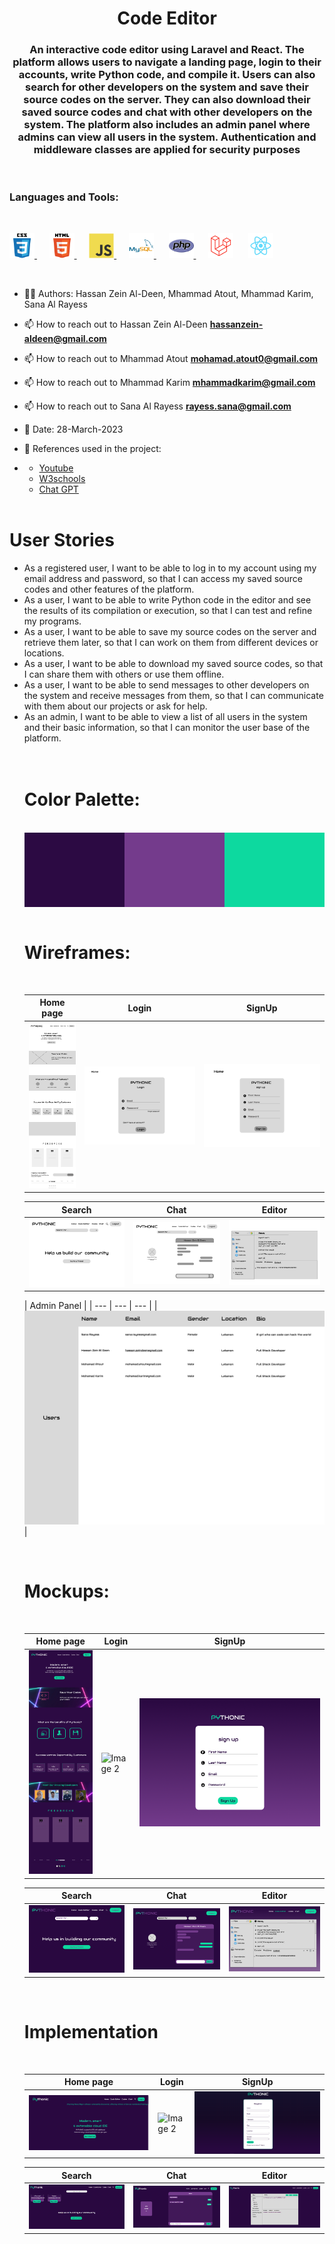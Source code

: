 <h1 align="center">Code Editor</h1>
<h3 align="center">An interactive code editor using Laravel and React. The platform allows users to navigate a landing page, login to their accounts, write Python code, and compile it. Users can also search for other developers on the system and save their source codes on the server. They can also download their saved source codes and chat with other developers on the system. The platform also includes an admin panel where admins can view all users in the system. Authentication and middleware classes are applied for security purposes</h3><br>
<h3 align="left">Languages and Tools:</h3><br>
<p align="left"> <a href="https://www.w3schools.com/css/" target="_blank" rel="noreferrer"> <img src="https://raw.githubusercontent.com/devicons/devicon/master/icons/css3/css3-original-wordmark.svg" alt="css3" width="40" height="40"/> </a>
&nbsp&nbsp&nbsp&nbsp
 <a href="https://www.w3.org/html/" target="_blank" rel="noreferrer"> <img src="https://raw.githubusercontent.com/devicons/devicon/master/icons/html5/html5-original-wordmark.svg" alt="html5" width="40" height="40"/> </a>&nbsp&nbsp&nbsp&nbsp
  <a href="https://developer.mozilla.org/en-US/docs/Web/JavaScript" target="_blank" rel="noreferrer"> <img src="https://raw.githubusercontent.com/devicons/devicon/master/icons/javascript/javascript-original.svg" alt="javascript" width="40" height="40"/> </a> &nbsp&nbsp&nbsp&nbsp
  <a href="https://www.mysql.com/" target="_blank" rel="noreferrer"> <img src="https://raw.githubusercontent.com/devicons/devicon/master/icons/mysql/mysql-original-wordmark.svg" alt="mysql" width="40" height="40"/> </a>&nbsp&nbsp&nbsp&nbsp
   <a href="https://www.php.net" target="_blank" rel="noreferrer"> <img src="https://raw.githubusercontent.com/devicons/devicon/master/icons/php/php-original.svg" alt="php" width="40" height="40"/> </a>&nbsp&nbsp&nbsp&nbsp
    <img src="https://raw.githubusercontent.com/github/explore/56a826d05cf762b2b50ecbe7d492a839b04f3fbf/topics/laravel/laravel.png" alt="laravel" width="40" height="40"/> </a> &nbsp&nbsp&nbsp&nbsp
<img src="https://raw.githubusercontent.com/github/explore/80688e429a7d4ef2fca1e82350fe8e3517d3494d/topics/react/react.png" alt="react" width="40" height="40"/> </a></p> 
<br>

- 👨‍💻 Authors: Hassan Zein Al-Deen, Mhammad Atout, Mhammad Karim, Sana Al Rayess

- 📫 How to reach out to Hassan Zein Al-Deen  **hassanzein-aldeen@gmail.com**

- 📫 How to reach out to  Mhammad Atout  **mohamad.atout0@gmail.com**

- 📫 How to reach out to  Mhammad Karim  **mhammadkarim@gmail.com**

- 📫 How to reach out to Sana Al Rayess **rayess.sana@gmail.com**



- 🌱 Date: 28-March-2023

- 📝 References used in the project:

- <ul><li><a href="https://youtube.com">Youtube</a>
  </li>
  <li><a href="https://w3schools.com" >W3schools</a></li>
  <li><a href="https://chat.openai.com">Chat GPT</a></li>
  </ul><br>

<h1 align="left">User Stories</h1>
<ul>
<li>As a registered user, I want to be able to log in to my account using my email address and password, so that I can access my saved source codes and other features of the platform.</li>
<li>As a user, I want to be able to write Python code in the editor and see the results of its compilation or execution, so that I can test and refine my programs.</li>
<li>As a user, I want to be able to save my source codes on the server and retrieve them later, so that I can work on them from different devices or locations.</li>
<li>As a user, I want to be able to download my saved source codes, so that I can share them with others or use them offline.</li>
<li>As a user, I want to be able to send messages to other developers on the system and receive messages from them, so that I can communicate with them about our projects or ask for help.</li>
<li>As an admin, I want to be able to view a list of all users in the system and their basic information, so that I can monitor the user base of the platform.</li>
<br><br>




<h1 align="left">Color Palette:</h1><br>
<img align="center" src="./readme-images/cp1.png"><br><br>

<h1 align="left">Wireframes:</h1><br>

| Home page | Login | SignUp |
| --- | --- | --- |
| ![Image 1](./readme-images/Landing.png) | ![Image 2](./readme-images/Login.png) | ![Image 3](./readme-images/Registration.png) |

| Search | Chat | Editor |
| --- | --- | --- |
| ![Image 1](./readme-images/Search.png) | ![Image 2](./readme-images/searc.png) | ![Image 3](./readme-images/CodeEditor.png) |


| Admin Panel |
| --- | --- | --- |
| ![Image 1](./readme-images/AdminPanel.png) |

<br>


<h1 align="left">Mockups:</h1><br>

| Home page | Login | SignUp |
| --- | --- | --- |
| ![Image 1](./readme-images/Landing2.png) | ![Image 2](./readme-images/login2.png) | ![Image 3](./readme-images/Registration2.png) |

| Search | Chat | Editor |
| --- | --- | --- |
| ![Image 1](./readme-images/Search2.png) | ![Image 2](./readme-images/chat2.png) | ![Image 3](./readme-images/CodeEditor2.png) |

<br>

<h1 align="left">Implementation</h1><br>

| Home page | Login | SignUp |
| --- | --- | --- |
| ![Image 1](./readme-images/home1.png) | ![Image 2](./readme-images/login2.png) | ![Image 3](./readme-images/reg3.png) |

| Search | Chat | Editor |
| --- | --- | --- |
| ![Image 1](./readme-images/search3.png) | ![Image 2](./readme-images/chat3.png) | ![Image 3](./readme-images/editor3.png) |

<br>

